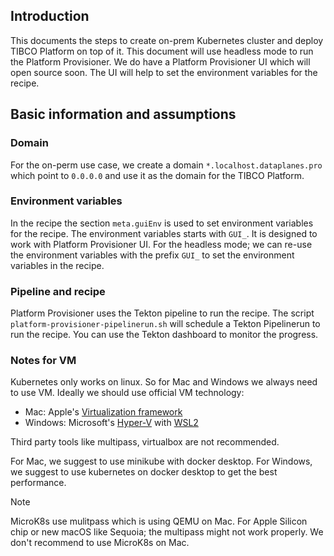 ## Introduction

This documents the steps to create on-prem Kubernetes cluster and deploy TIBCO Platform on top of it. This document will use headless mode to run the Platform Provisioner. 
We do have a Platform Provisioner UI which will open source soon. The UI will help to set the environment variables for the recipe.

## Basic information and assumptions

### Domain
For the on-perm use case, we create a domain `*.localhost.dataplanes.pro` which point to `0.0.0.0` and use it as the domain for the TIBCO Platform.

### Environment variables
In the recipe the section `meta.guiEnv` is used to set environment variables for the recipe. The environment variables starts with `GUI_`. It is designed to work with Platform Provisioner UI.
For the headless mode; we can re-use the environment variables with the prefix `GUI_` to set the environment variables in the recipe.

### Pipeline and recipe
Platform Provisioner uses the Tekton pipeline to run the recipe. The script `platform-provisioner-pipelinerun.sh` will schedule a Tekton Pipelinerun to run the recipe.
You can use the Tekton dashboard to monitor the progress.

### Notes for VM

Kubernetes only works on linux. So for Mac and Windows we always need to use VM. Ideally we should use official VM technology:
* Mac: Apple's [Virtualization framework](https://developer.apple.com/documentation/hypervisor)
* Windows: Microsoft's [Hyper-V](https://docs.microsoft.com/en-us/virtualization/hyper-v-on-windows/quick-start/enable-hyper-v) with [WSL2](https://learn.microsoft.com/en-us/windows/wsl/install)

Third party tools like multipass, virtualbox are not recommended. 

For Mac, we suggest to use minikube with docker desktop. For Windows, we suggest to use kubernetes on docker desktop to get the best performance.

> [!Note]
> MicroK8s use mulitpass which is using QEMU on Mac. For Apple Silicon chip or new macOS like Sequoia; the multipass might not work properly. 
> We don't recommend to use MicroK8s on Mac.
